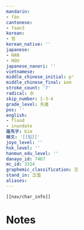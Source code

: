 ```yaml
---
mandarin:
- fàn
cantonese:
- faan3
korean:
- 범
korean_native: ''
japanese:
- HAN
- HOU
japanese_nanori: ''
vietnamese:
middle_chinese_initial: pʰ
middle_chinese_final: ɨɐm
stroke_count: '7'
radical: 水
skip_number: 1-3-4
grade_level: 先進
pos: ''
english:
- flood
- inundate
羅馬字: bim
韓文: '[[빔]]'
joyo_level: ''
hsk_level: ''
hanmun_edu_level: ''
danayo_id: 7467
mc_id: 3324
graphemic_classification: 乏
stand_in: 泛濫
aliases:
---
```

```meta-bind-embed
[[nav/char_info]]
```

# Notes
